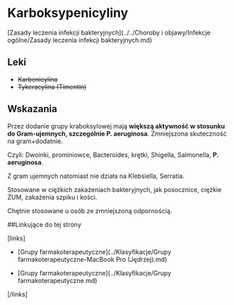 # Karboksypenicyliny

[Zasady leczenia infekcji bakteryjnych](../../Choroby i objawy/Infekcje ogólne/Zasady leczenia infekcji bakteryjnych.md)



## Leki

- ~~Karbenicylina~~
- ~~Tykeracylina (Timentin)~~





## Wskazania

Przez dodanie grupy kraboksylowej mają **większą aktywność w stosunku do Gram-ujemnych, szczególnie P. aeruginosa**. Zmniejszona skuteczność na gram+dodatnie.

Czyli: Dwoinki, prominiowce, Bacteroides, krętki, Shigella, Salmonella, **P. aeruginosa**.

Z gram ujemnych natomiast nie działa na Klebsiella, Serratia.

Stosowane w ciężkich zakażeniach bakteryjnych, jak posocznice, ciężkie ZUM, zakażenia szpiku i kości.

Chętnie stosowane u osób ze zmniejszoną odpornością.



##Linkujące do tej strony

[links]

- [Grupy farmakoterapeutyczne](../Klasyfikacje/Grupy farmakoterapeutyczne-MacBook Pro (Jędrzej).md)

- [Grupy farmakoterapeutyczne](../Klasyfikacje/Grupy farmakoterapeutyczne.md)


[/links]











